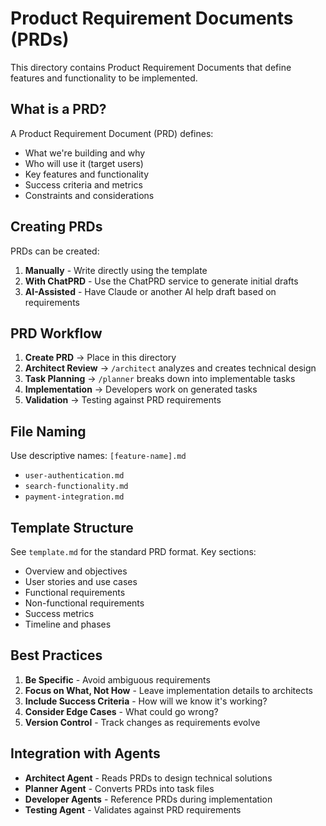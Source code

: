 # Product Requirement Documents (PRDs)

This directory contains Product Requirement Documents that define features and functionality to be implemented.

## What is a PRD?

A Product Requirement Document (PRD) defines:
- What we're building and why
- Who will use it (target users)
- Key features and functionality
- Success criteria and metrics
- Constraints and considerations

## Creating PRDs

PRDs can be created:
1. **Manually** - Write directly using the template
2. **With ChatPRD** - Use the ChatPRD service to generate initial drafts
3. **AI-Assisted** - Have Claude or another AI help draft based on requirements

## PRD Workflow

1. **Create PRD** → Place in this directory
2. **Architect Review** → `/architect` analyzes and creates technical design
3. **Task Planning** → `/planner` breaks down into implementable tasks
4. **Implementation** → Developers work on generated tasks
5. **Validation** → Testing against PRD requirements

## File Naming

Use descriptive names: `[feature-name].md`
- `user-authentication.md`
- `search-functionality.md`
- `payment-integration.md`

## Template Structure

See `template.md` for the standard PRD format. Key sections:
- Overview and objectives
- User stories and use cases
- Functional requirements
- Non-functional requirements
- Success metrics
- Timeline and phases

## Best Practices

1. **Be Specific** - Avoid ambiguous requirements
2. **Focus on What, Not How** - Leave implementation details to architects
3. **Include Success Criteria** - How will we know it's working?
4. **Consider Edge Cases** - What could go wrong?
5. **Version Control** - Track changes as requirements evolve

## Integration with Agents

- **Architect Agent** - Reads PRDs to design technical solutions
- **Planner Agent** - Converts PRDs into task files
- **Developer Agents** - Reference PRDs during implementation
- **Testing Agent** - Validates against PRD requirements